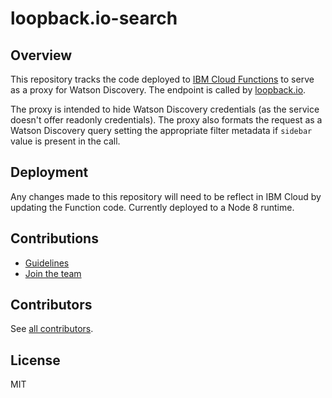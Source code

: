 # loopback.io-search

## Overview

This repository tracks the code deployed to [IBM Cloud Functions](https://www.ibm.com/cloud/functions) to serve as a
proxy for Watson Discovery. The endpoint is called by [loopback.io](https://loopback.io).

The proxy is intended to hide Watson Discovery credentials (as the service doesn't offer readonly
credentials). The proxy also formats the request as a Watson Discovery query setting the appropriate
filter metadata if `sidebar` value is present in the call.

## Deployment

Any changes made to this repository will need to be reflect in IBM Cloud by updating the
Function code. Currently deployed to a Node 8 runtime.

## Contributions

* [Guidelines](./CONTRIBUTING.md)
* [Join the team](https://github.com/strongloop/loopback-next/issues/110)

## Contributors

See [all contributors](https://github.com/strongloop/loopback.io-search/graphs/contributors).

## License

MIT

